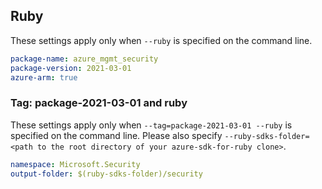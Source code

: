 ## Ruby

These settings apply only when `--ruby` is specified on the command line.

```yaml
package-name: azure_mgmt_security
package-version: 2021-03-01
azure-arm: true
```

### Tag: package-2021-03-01 and ruby

These settings apply only when `--tag=package-2021-03-01 --ruby` is specified on the command line.
Please also specify `--ruby-sdks-folder=<path to the root directory of your azure-sdk-for-ruby clone>`.

```yaml $(tag) == 'package-2021-03-01' && $(ruby)
namespace: Microsoft.Security
output-folder: $(ruby-sdks-folder)/security
```